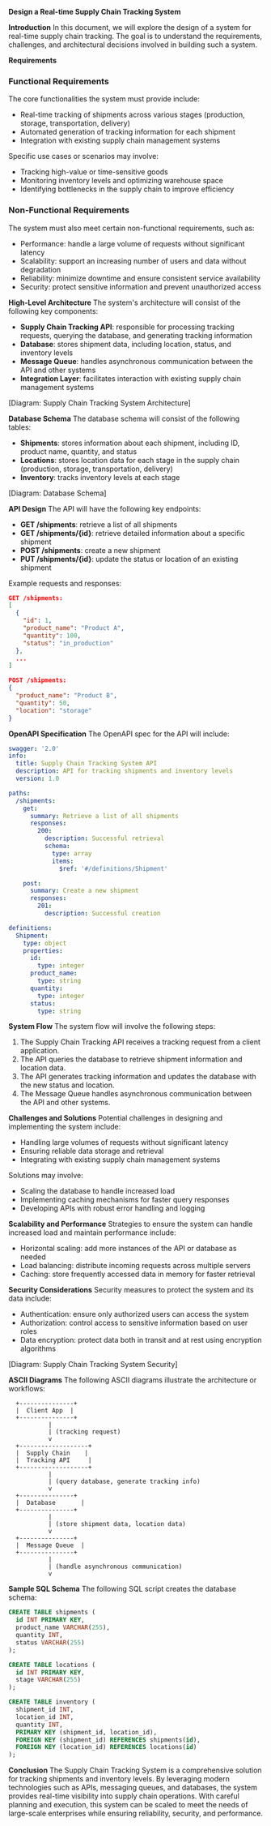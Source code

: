 **Design a Real-time Supply Chain Tracking System**

**Introduction**
In this document, we will explore the design of a system for real-time supply chain tracking. The goal is to understand the requirements, challenges, and architectural decisions involved in building such a system.

**Requirements**

### Functional Requirements
The core functionalities the system must provide include:

* Real-time tracking of shipments across various stages (production, storage, transportation, delivery)
* Automated generation of tracking information for each shipment
* Integration with existing supply chain management systems

Specific use cases or scenarios may involve:

* Tracking high-value or time-sensitive goods
* Monitoring inventory levels and optimizing warehouse space
* Identifying bottlenecks in the supply chain to improve efficiency

### Non-Functional Requirements
The system must also meet certain non-functional requirements, such as:

* Performance: handle a large volume of requests without significant latency
* Scalability: support an increasing number of users and data without degradation
* Reliability: minimize downtime and ensure consistent service availability
* Security: protect sensitive information and prevent unauthorized access

**High-Level Architecture**
The system's architecture will consist of the following key components:

* **Supply Chain Tracking API**: responsible for processing tracking requests, querying the database, and generating tracking information
* **Database**: stores shipment data, including location, status, and inventory levels
* **Message Queue**: handles asynchronous communication between the API and other systems
* **Integration Layer**: facilitates interaction with existing supply chain management systems

[Diagram: Supply Chain Tracking System Architecture]

**Database Schema**
The database schema will consist of the following tables:

* **Shipments**: stores information about each shipment, including ID, product name, quantity, and status
* **Locations**: stores location data for each stage in the supply chain (production, storage, transportation, delivery)
* **Inventory**: tracks inventory levels at each stage

[Diagram: Database Schema]

**API Design**
The API will have the following key endpoints:

* **GET /shipments**: retrieve a list of all shipments
* **GET /shipments/{id}**: retrieve detailed information about a specific shipment
* **POST /shipments**: create a new shipment
* **PUT /shipments/{id}**: update the status or location of an existing shipment

Example requests and responses:

```json
GET /shipments:
[
  {
    "id": 1,
    "product_name": "Product A",
    "quantity": 100,
    "status": "in_production"
  },
  ...
]

POST /shipments:
{
  "product_name": "Product B",
  "quantity": 50,
  "location": "storage"
}
```

**OpenAPI Specification**
The OpenAPI spec for the API will include:

```yaml
swagger: '2.0'
info:
  title: Supply Chain Tracking System API
  description: API for tracking shipments and inventory levels
  version: 1.0

paths:
  /shipments:
    get:
      summary: Retrieve a list of all shipments
      responses:
        200:
          description: Successful retrieval
          schema:
            type: array
            items:
              $ref: '#/definitions/Shipment'

    post:
      summary: Create a new shipment
      responses:
        201:
          description: Successful creation

definitions:
  Shipment:
    type: object
    properties:
      id:
        type: integer
      product_name:
        type: string
      quantity:
        type: integer
      status:
        type: string
```

**System Flow**
The system flow will involve the following steps:

1. The Supply Chain Tracking API receives a tracking request from a client application.
2. The API queries the database to retrieve shipment information and location data.
3. The API generates tracking information and updates the database with the new status and location.
4. The Message Queue handles asynchronous communication between the API and other systems.

**Challenges and Solutions**
Potential challenges in designing and implementing the system include:

* Handling large volumes of requests without significant latency
* Ensuring reliable data storage and retrieval
* Integrating with existing supply chain management systems

Solutions may involve:

* Scaling the database to handle increased load
* Implementing caching mechanisms for faster query responses
* Developing APIs with robust error handling and logging

**Scalability and Performance**
Strategies to ensure the system can handle increased load and maintain performance include:

* Horizontal scaling: add more instances of the API or database as needed
* Load balancing: distribute incoming requests across multiple servers
* Caching: store frequently accessed data in memory for faster retrieval

**Security Considerations**
Security measures to protect the system and its data include:

* Authentication: ensure only authorized users can access the system
* Authorization: control access to sensitive information based on user roles
* Data encryption: protect data both in transit and at rest using encryption algorithms

[Diagram: Supply Chain Tracking System Security]

**ASCII Diagrams**
The following ASCII diagrams illustrate the architecture or workflows:

```
  +---------------+
  |  Client App  |
  +---------------+
           |
           | (tracking request)
           v
  +-------------------+
  |  Supply Chain    |
  |  Tracking API     |
  +-------------------+
           |
           | (query database, generate tracking info)
           v
  +---------------+
  |  Database       |
  +---------------+
           |
           | (store shipment data, location data)
           v
  +---------------+
  |  Message Queue  |
  +---------------+
           |
           | (handle asynchronous communication)
           v
```

**Sample SQL Schema**
The following SQL script creates the database schema:

```sql
CREATE TABLE shipments (
  id INT PRIMARY KEY,
  product_name VARCHAR(255),
  quantity INT,
  status VARCHAR(255)
);

CREATE TABLE locations (
  id INT PRIMARY KEY,
  stage VARCHAR(255)
);

CREATE TABLE inventory (
  shipment_id INT,
  location_id INT,
  quantity INT,
  PRIMARY KEY (shipment_id, location_id),
  FOREIGN KEY (shipment_id) REFERENCES shipments(id),
  FOREIGN KEY (location_id) REFERENCES locations(id)
);
```

**Conclusion**
The Supply Chain Tracking System is a comprehensive solution for tracking shipments and inventory levels. By leveraging modern technologies such as APIs, messaging queues, and databases, the system provides real-time visibility into supply chain operations. With careful planning and execution, this system can be scaled to meet the needs of large-scale enterprises while ensuring reliability, security, and performance.